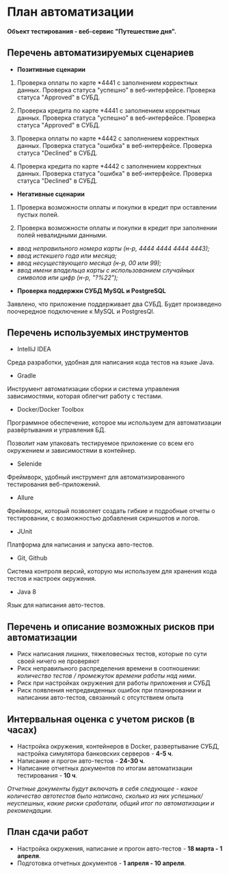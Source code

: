 # План автоматизации
#### Объект тестирования - веб-сервис "Путешествие дня".
## Перечень автоматизируемых сценариев
* **Позитивные сценарии**
1. Проверка оплаты по карте *4441 с заполнением корректных данных.
   Проверка статуса "успешно" в веб-интерфейсе.
   Проверка статуса "Approved" в СУБД.
   
1. Проверка кредита по карте *4441 с заполнением корректных данных.
   Проверка статуса "успешно" в веб-интерфейсе.
   Проверка статуса "Approved" в СУБД.
   
1. Проверка оплаты по карте *4442 с заполнением корректных данных.
   Проверка статуса "ошибка" в веб-интерфейсе.
   Проверка статуса "Declined" в СУБД.
   
1. Проверка кредита по карте *4442 с заполнением корректных данных.
   Проверка статуса "ошибка" в веб-интерфейсе.
   Проверка статуса "Declined" в СУБД.
   
* **Негативные сценарии**

1. Проверка возможности оплаты и покупки в кредит при оставлении пустых полей.

2. Проверка возможности оплаты и покупки в кредит при заполнении полей невалидными данными.
- _ввод неправильного номера карты (н-р, 4444 4444 4444 4443);_
- _ввод истекшего года или месяца;_
- _ввод несуществующего месяца (н-р, 00 или 99);_
- _ввод имени владельца карты с использованием случайных символов или цифр (н-р, "?%22");_


* **Проверка поддержки СУБД MySQL и PostgreSQL**

Заявлено, что приложение поддерживает два СУБД. Будет произведено поочередное подключение к MySQL и PostgresQl.
## Перечень используемых инструментов
* IntelliJ IDEA

Среда разработки, удобная для написания кода тестов на языке Java.
* Gradle

Инструмент автоматизации сборки и система управления зависимостями, которая облегчит работу с тестами.

* Docker/Docker Toolbox

Программное обеспечение, которое мы используем для автоматизации развёртывания и управления БД. 

Позволит нам  упаковать тестируемое приложение со всем его окружением и зависимостями в контейнер.
 
 * Selenide
 
 Фреймворк, удобный инструмент для автоматизированного тестирования веб-приложений.  
 
 * Allure
 
 Фреймворк, который позволяет создать гибкие и подробные отчеты о тестировании, с возможностью добавления скриншотов и логов.
 
 * JUnit
 
 Платформа для написания и запуска авто-тестов.
 
 * Git, Github
 
 Система контроля версий, которую мы используем для хранения кода тестов и настроек окружения.
 
 * Java 8
 
 Язык для написания авто-тестов.
 
 ## Перечень и описание возможных рисков при автоматизации
 * Риск написания лишних, тяжеловесных тестов, которые по сути своей ничего не  проверяют
 * Риск неправильного распределения времени в соотношении: *количество тестов / промежуток времени работы над ними*.
 * Риск при настройках окружения для работы приложения и СУБД
 * Риск появления непредвиденных ошибок при планировании и написании авто-тестов, связанный с отсутствием опыта 
 ## Интервальная оценка с учетом рисков (в часах)
 * Настройка окружения, контейнеров в Docker, развертывание СУБД, настройка симулятора банковских серверов - **4-5 ч**.
 * Написание и прогон авто-тестов - **24-30 ч**.
 * Написание отчетных документов по итогам автоматизации тестирования - **10 ч**. 
 
  _Отчетные документы будут включать в себя следующее - какое количество автотестов было написано, сколько из них успешных/неуспешных, какие риски сработали, общий итог по автоматизации и рекомендации._

 ## План сдачи работ
 * Настройка окружения, написание и прогон авто-тестов - **18 марта - 1 апреля**.
 * Подготовка отчетных документов - **1 апреля - 10 апреля**.